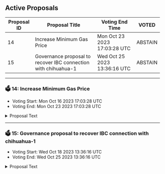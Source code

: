 ## Active Proposals

| Proposal ID | Proposal Title | Voting End Time | VOTED |
|-------------|----------------|-----------------|-------|
| 14 | Increase Minimum Gas Price | Mon Oct 23 2023 17:03:28 UTC | ABSTAIN |
| 15 | Governance proposal to recover IBC connection with chihuahua-1 | Wed Oct 25 2023 13:36:16 UTC | ABSTAIN |

---

### 🗳 14: Increase Minimum Gas Price
- Voting Start: Mon Oct 16 2023 17:03:28 UTC
- Voting End: Mon Oct 23 2023 17:03:28 UTC

<details>
<summary>Proposal Text</summary>
 
This proposal encourages validators to raise their minimum-gas-price from 0.25 uwhale to 1 uwhale on Migaloo.nnIn its early stages, the Migaloo chain set a default minimum-gas-price of 0 uwhale to support adoption and enhance the user experience. Proposal 5 increased the minimum gas price to 0.25 uwhale to prevent spam transactions. This proposal aims to increase the yield for stakers and validators and, at the same time, stimulate the economy around liquid-staked Whale and Alliance. It further prepares the network for the upcoming transaction fee burn, designed to counteract whale token inflation.nnVote YES to approve the minimum-gas-price increase.nVote NO to disapprove the minimum-gas-price increase.nVote NO WITH VETO to disapprove the minimum-gas-price increase and forfeit the proposal deposits.nVote ABSTAIN to abstain from the decision.
</details>

---

### 🗳 15: Governance proposal to recover IBC connection with chihuahua-1
- Voting Start: Wed Oct 18 2023 13:36:16 UTC
- Voting End: Wed Oct 25 2023 13:36:16 UTC

<details>
<summary>Proposal Text</summary>
 
Governance proposal to recover CLIENT 07-tendermint-21 and move it to CLIENT 07-tendermint-117
</details>
